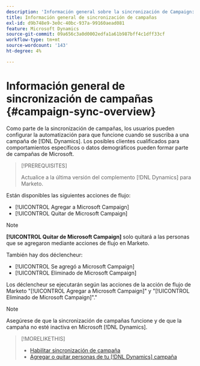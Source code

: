 ```yaml
---
description: 'Información general sobre la sincronización de Campaign: Documentos de Marketo: documentación del producto'
title: Información general de sincronización de campañas
exl-id: d9b748e9-3e0c-40bc-937a-99160aead081
feature: Microsoft Dynamics
source-git-commit: 09a656c3a0d0002edfa1a61b987bff4c1dff33cf
workflow-type: tm+mt
source-wordcount: '143'
ht-degree: 4%

---
```


# Información general de sincronización de campañas {#campaign-sync-overview}

Como parte de la sincronización de campañas, los usuarios pueden configurar la automatización para que funcione cuando se suscriba a una campaña de [!DNL Dynamics]. Los posibles clientes cualificados para comportamientos específicos o datos demográficos pueden formar parte de campañas de Microsoft.

>[!PREREQUISITES]
>
>Actualice a la última versión del complemento [!DNL Dynamics] para Marketo.

Están disponibles las siguientes acciones de flujo:

* [!UICONTROL Agregar a Microsoft Campaign]
* [!UICONTROL Quitar de Microsoft Campaign]

>[!NOTE]
>
>**[!UICONTROL Quitar de Microsoft Campaign]** solo quitará a las personas que se agregaron mediante acciones de flujo en Marketo.

También hay dos déclencheur:

* [!UICONTROL Se agregó a Microsoft Campaign]
* [!UICONTROL Eliminado de Microsoft Campaign]

Los déclencheur se ejecutarán según las acciones de la acción de flujo de Marketo &quot;[!UICONTROL Agregar a Microsoft Campaign]&quot; y &quot;[!UICONTROL Eliminado de Microsoft Campaign]&quot;.&quot;

>[!NOTE]
>
>Asegúrese de que la sincronización de campañas funcione y de que la campaña no esté inactiva en Microsoft [!DNL Dynamics].

>[!MORELIKETHIS]
>
>* [Habilitar sincronización de campaña](/help/marketo/product-docs/crm-sync/microsoft-dynamics-sync/microsoft-dynamics-sync-details/enable-campaign-sync.md)
>* [Agregar o quitar personas de tu [!DNL Dynamics] campaña](/help/marketo/product-docs/core-marketo-concepts/smart-campaigns/microsoft-dynamics-flow-actions/add-or-remove-people-from-your-dynamics-campaign.md)
